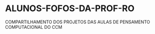 # ALUNOS-FOFOS-DA-PROF-RO
COMPARTILHAMENTO DOS PROJETOS DAS AULAS DE PENSAMENTO COMPUTACIONAL DO CCM
